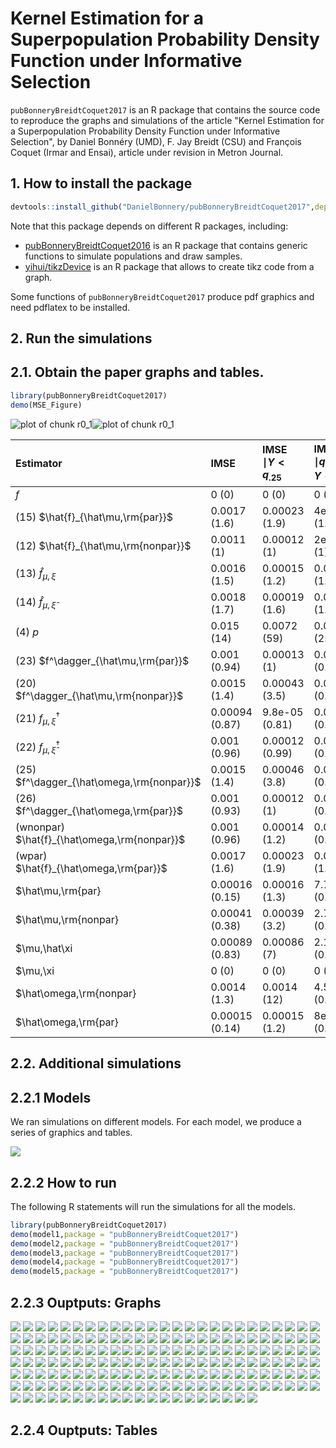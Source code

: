 # Kernel Estimation for a Superpopulation Probability Density Function under Informative Selection
`pubBonneryBreidtCoquet2017` is an R package that contains the source code to reproduce the graphs and simulations of the article
"Kernel Estimation for a Superpopulation Probability Density Function under Informative Selection", by 
Daniel Bonnéry (UMD),  F. Jay Breidt (CSU) and  François Coquet (Irmar and Ensai), article under revision in Metron Journal.

## 1. How to install the package

```r
devtools::install_github("DanielBonnery/pubBonneryBreidtCoquet2017",dependencies=TRUE)
```

Note that this package depends on different R packages, including:
* [pubBonneryBreidtCoquet2016](https://github.com/DanielBonnery/pubBonneryBreidtCoquet2016) is an R package that contains generic functions to simulate populations and draw samples.
* [yihui/tikzDevice](https://github.com/yihui/tikzDevice) is an R package that allows to create tikz code from a graph.

Some functions of `pubBonneryBreidtCoquet2017` produce pdf graphics and need pdflatex to be installed.

## 2. Run the simulations

## 2.1. Obtain the paper graphs and tables.



```r
library(pubBonneryBreidtCoquet2017)
demo(MSE_Figure)
```

![plot of chunk r0_1](figure/r0_1-1.png)![plot of chunk r0_1](figure/r0_1-2.png)

|Estimator                                    |IMSE           |IMSE $\mid Y<q_{.25}$ |IMSE $\mid q_{.25}<Y<q_{.5}$ |IMSE $\mid q_{.5}<Y<q_{.75}$ |IMSE $\mid q_{.75}<Y$ |
|:--------------------------------------------|:--------------|:---------------------|:----------------------------|:----------------------------|:---------------------|
|$f$                                          |0 (0)          |0 (0)                 |0 (0)                        |0 (0)                        |0 (0)                 |
|(15) $\hat{f}_{\hat\mu,\rm{par}}$            |0.0017 (1.6)   |0.00023 (1.9)         |4e-04 (1.9)                  |0.00014 (0.59)               |0.00098 (1.9)         |
|(12) $\hat{f}_{\hat\mu,\rm{nonpar}}$         |0.0011 (1)     |0.00012 (1)           |2e-04 (1)                    |0.00023 (1)                  |0.00052 (1)           |
|(13) $\hat{f}_{\mu,\xi}$                     |0.0016 (1.5)   |0.00015 (1.2)         |0.00027 (1.3)                |9.1e-05 (0.39)               |0.0011 (2.1)          |
|(14) $\hat{f}_{\mu,\hat\xi}$                 |0.0018 (1.7)   |0.00019 (1.6)         |0.00029 (1.4)                |9.7e-05 (0.42)               |0.0012 (2.3)          |
|(4) $p$                                      |0.015 (14)     |0.0072 (59)           |0.00052 (2.6)                |0.0033 (14)                  |0.0037 (7.1)          |
|(23) $f^\dagger_{\hat\mu,\rm{par}}$          |0.001 (0.94)   |0.00013 (1)           |0.00019 (0.91)               |0.00022 (0.95)               |0.00048 (0.93)        |
|(20) $f^\dagger_{\hat\mu,\rm{nonpar}}$       |0.0015 (1.4)   |0.00043 (3.5)         |0.00015 (0.73)               |0.00041 (1.8)                |0.00051 (0.99)        |
|(21) $f^\dagger_{\mu,\xi}$                   |0.00094 (0.87) |9.8e-05 (0.81)        |0.00018 (0.86)               |0.00021 (0.9)                |0.00045 (0.87)        |
|(22) $f^\dagger_{\mu,\hat\xi}$               |0.001 (0.96)   |0.00012 (0.99)        |0.00019 (0.94)               |0.00021 (0.91)               |0.00051 (0.98)        |
|(25) $f^\dagger_{\hat\omega,\rm{nonpar}}$    |0.0015 (1.4)   |0.00046 (3.8)         |0.00014 (0.69)               |4e-04 (1.7)                  |5e-04 (0.97)          |
|(26) $f^\dagger_{\hat\omega,\rm{par}}$       |0.001 (0.93)   |0.00012 (1)           |0.00018 (0.89)               |0.00022 (0.94)               |0.00048 (0.92)        |
|(wnonpar) $\hat{f}_{\hat\omega,\rm{nonpar}}$ |0.001 (0.96)   |0.00014 (1.2)         |0.00019 (0.94)               |0.00022 (0.97)               |0.00048 (0.92)        |
|(wpar) $\hat{f}_{\hat\omega,\rm{par}}$       |0.0017 (1.6)   |0.00023 (1.9)         |0.00039 (1.9)                |0.00013 (0.57)               |0.00097 (1.9)         |
|$\hat\mu,\rm{par}                            |0.00016 (0.15) |0.00016 (1.3)         |7.7e-07 (0.0038)             |3.3e-07 (0.0014)             |3.2e-07 (0.00061)     |
|$\hat\mu,\rm{nonpar}                         |0.00041 (0.38) |0.00039 (3.2)         |2.7e-06 (0.013)              |2.8e-06 (0.012)              |1e-05 (0.02)          |
|$\mu,\hat\xi                                 |0.00089 (0.83) |0.00086 (7)           |2.1e-05 (0.1)                |9.2e-06 (0.04)               |7.1e-06 (0.014)       |
|$\mu,\xi                                     |0 (0)          |0 (0)                 |0 (0)                        |0 (0)                        |0 (0)                 |
|$\hat\omega,\rm{nonpar}                      |0.0014 (1.3)   |0.0014 (12)           |4.5e-06 (0.022)              |8.1e-07 (0.0035)             |5.4e-06 (0.01)        |
|$\hat\omega,\rm{par}                         |0.00015 (0.14) |0.00015 (1.2)         |8e-07 (0.0039)               |3.3e-07 (0.0014)             |3.1e-07 (6e-04)       |

## 2.2. Additional simulations

## 2.2.1 Models 
We ran simulations on different models. For each model, we produce a series of graphics and tables.

![](model.png)


## 2.2.2 How to run
The following R statements  will run the simulations for all the models.


```r
library(pubBonneryBreidtCoquet2017)
demo(model1,package = "pubBonneryBreidtCoquet2017")
demo(model2,package = "pubBonneryBreidtCoquet2017")
demo(model3,package = "pubBonneryBreidtCoquet2017")
demo(model4,package = "pubBonneryBreidtCoquet2017")
demo(model5,package = "pubBonneryBreidtCoquet2017")
```


## 2.2.3 Ouptputs: Graphs


![]( figure/model1/model1_col-figure0.png )
![]( figure/model1/model1_col-figure10.png )
![]( figure/model1/model1_col-figure11.png )
![]( figure/model1/model1_col-figure12.png )
![]( figure/model1/model1_col-figure13.png )
![]( figure/model1/model1_col-figure14.png )
![]( figure/model1/model1_col-figure15.png )
![]( figure/model1/model1_col-figure16.png )
![]( figure/model1/model1_col-figure17.png )
![]( figure/model1/model1_col-figure18.png )
![]( figure/model1/model1_col-figure19.png )
![]( figure/model1/model1_col-figure1.png )
![]( figure/model1/model1_col-figure20.png )
![]( figure/model1/model1_col-figure21.png )
![]( figure/model1/model1_col-figure22.png )
![]( figure/model1/model1_col-figure23.png )
![]( figure/model1/model1_col-figure24.png )
![]( figure/model1/model1_col-figure25.png )
![]( figure/model1/model1_col-figure26.png )
![]( figure/model1/model1_col-figure27.png )
![]( figure/model1/model1_col-figure28.png )
![]( figure/model1/model1_col-figure29.png )
![]( figure/model1/model1_col-figure2.png )
![]( figure/model1/model1_col-figure30.png )
![]( figure/model1/model1_col-figure31.png )
![]( figure/model1/model1_col-figure32.png )
![]( figure/model1/model1_col-figure33.png )
![]( figure/model1/model1_col-figure3.png )
![]( figure/model1/model1_col-figure4.png )
![]( figure/model1/model1_col-figure5.png )
![]( figure/model1/model1_col-figure6.png )
![]( figure/model1/model1_col-figure7.png )
![]( figure/model1/model1_col-figure8.png )
![]( figure/model1/model1_col-figure9.png )
![]( figure/model2/model2_col-figure0.png )
![]( figure/model2/model2_col-figure10.png )
![]( figure/model2/model2_col-figure11.png )
![]( figure/model2/model2_col-figure12.png )
![]( figure/model2/model2_col-figure13.png )
![]( figure/model2/model2_col-figure14.png )
![]( figure/model2/model2_col-figure15.png )
![]( figure/model2/model2_col-figure16.png )
![]( figure/model2/model2_col-figure17.png )
![]( figure/model2/model2_col-figure18.png )
![]( figure/model2/model2_col-figure19.png )
![]( figure/model2/model2_col-figure1.png )
![]( figure/model2/model2_col-figure20.png )
![]( figure/model2/model2_col-figure21.png )
![]( figure/model2/model2_col-figure22.png )
![]( figure/model2/model2_col-figure23.png )
![]( figure/model2/model2_col-figure24.png )
![]( figure/model2/model2_col-figure25.png )
![]( figure/model2/model2_col-figure26.png )
![]( figure/model2/model2_col-figure27.png )
![]( figure/model2/model2_col-figure28.png )
![]( figure/model2/model2_col-figure29.png )
![]( figure/model2/model2_col-figure2.png )
![]( figure/model2/model2_col-figure30.png )
![]( figure/model2/model2_col-figure31.png )
![]( figure/model2/model2_col-figure32.png )
![]( figure/model2/model2_col-figure33.png )
![]( figure/model2/model2_col-figure3.png )
![]( figure/model2/model2_col-figure4.png )
![]( figure/model2/model2_col-figure5.png )
![]( figure/model2/model2_col-figure6.png )
![]( figure/model2/model2_col-figure7.png )
![]( figure/model2/model2_col-figure8.png )
![]( figure/model2/model2_col-figure9.png )
![]( figure/model3/model3_col-figure0.png )
![]( figure/model3/model3_col-figure10.png )
![]( figure/model3/model3_col-figure11.png )
![]( figure/model3/model3_col-figure12.png )
![]( figure/model3/model3_col-figure13.png )
![]( figure/model3/model3_col-figure14.png )
![]( figure/model3/model3_col-figure15.png )
![]( figure/model3/model3_col-figure16.png )
![]( figure/model3/model3_col-figure17.png )
![]( figure/model3/model3_col-figure18.png )
![]( figure/model3/model3_col-figure19.png )
![]( figure/model3/model3_col-figure1.png )
![]( figure/model3/model3_col-figure20.png )
![]( figure/model3/model3_col-figure21.png )
![]( figure/model3/model3_col-figure22.png )
![]( figure/model3/model3_col-figure23.png )
![]( figure/model3/model3_col-figure24.png )
![]( figure/model3/model3_col-figure25.png )
![]( figure/model3/model3_col-figure26.png )
![]( figure/model3/model3_col-figure27.png )
![]( figure/model3/model3_col-figure28.png )
![]( figure/model3/model3_col-figure29.png )
![]( figure/model3/model3_col-figure2.png )
![]( figure/model3/model3_col-figure30.png )
![]( figure/model3/model3_col-figure31.png )
![]( figure/model3/model3_col-figure32.png )
![]( figure/model3/model3_col-figure33.png )
![]( figure/model3/model3_col-figure3.png )
![]( figure/model3/model3_col-figure4.png )
![]( figure/model3/model3_col-figure5.png )
![]( figure/model3/model3_col-figure6.png )
![]( figure/model3/model3_col-figure7.png )
![]( figure/model3/model3_col-figure8.png )
![]( figure/model3/model3_col-figure9.png )
![]( figure/model4/model4_col-figure0.png )
![]( figure/model4/model4_col-figure10.png )
![]( figure/model4/model4_col-figure11.png )
![]( figure/model4/model4_col-figure12.png )
![]( figure/model4/model4_col-figure13.png )
![]( figure/model4/model4_col-figure14.png )
![]( figure/model4/model4_col-figure15.png )
![]( figure/model4/model4_col-figure16.png )
![]( figure/model4/model4_col-figure17.png )
![]( figure/model4/model4_col-figure18.png )
![]( figure/model4/model4_col-figure19.png )
![]( figure/model4/model4_col-figure1.png )
![]( figure/model4/model4_col-figure20.png )
![]( figure/model4/model4_col-figure21.png )
![]( figure/model4/model4_col-figure22.png )
![]( figure/model4/model4_col-figure23.png )
![]( figure/model4/model4_col-figure24.png )
![]( figure/model4/model4_col-figure25.png )
![]( figure/model4/model4_col-figure26.png )
![]( figure/model4/model4_col-figure27.png )
![]( figure/model4/model4_col-figure28.png )
![]( figure/model4/model4_col-figure29.png )
![]( figure/model4/model4_col-figure2.png )
![]( figure/model4/model4_col-figure30.png )
![]( figure/model4/model4_col-figure31.png )
![]( figure/model4/model4_col-figure32.png )
![]( figure/model4/model4_col-figure33.png )
![]( figure/model4/model4_col-figure3.png )
![]( figure/model4/model4_col-figure4.png )
![]( figure/model4/model4_col-figure5.png )
![]( figure/model4/model4_col-figure6.png )
![]( figure/model4/model4_col-figure7.png )
![]( figure/model4/model4_col-figure8.png )
![]( figure/model4/model4_col-figure9.png )
![]( figure/model5/model5_col-figure0.png )
![]( figure/model5/model5_col-figure10.png )
![]( figure/model5/model5_col-figure11.png )
![]( figure/model5/model5_col-figure12.png )
![]( figure/model5/model5_col-figure13.png )
![]( figure/model5/model5_col-figure14.png )
![]( figure/model5/model5_col-figure15.png )
![]( figure/model5/model5_col-figure16.png )
![]( figure/model5/model5_col-figure17.png )
![]( figure/model5/model5_col-figure18.png )
![]( figure/model5/model5_col-figure19.png )
![]( figure/model5/model5_col-figure1.png )
![]( figure/model5/model5_col-figure20.png )
![]( figure/model5/model5_col-figure21.png )
![]( figure/model5/model5_col-figure22.png )
![]( figure/model5/model5_col-figure23.png )
![]( figure/model5/model5_col-figure24.png )
![]( figure/model5/model5_col-figure25.png )
![]( figure/model5/model5_col-figure26.png )
![]( figure/model5/model5_col-figure27.png )
![]( figure/model5/model5_col-figure28.png )
![]( figure/model5/model5_col-figure29.png )
![]( figure/model5/model5_col-figure2.png )
![]( figure/model5/model5_col-figure30.png )
![]( figure/model5/model5_col-figure31.png )
![]( figure/model5/model5_col-figure32.png )
![]( figure/model5/model5_col-figure33.png )
![]( figure/model5/model5_col-figure3.png )
![]( figure/model5/model5_col-figure4.png )
![]( figure/model5/model5_col-figure5.png )
![]( figure/model5/model5_col-figure6.png )
![]( figure/model5/model5_col-figure7.png )
![]( figure/model5/model5_col-figure8.png )
![]( figure/model5/model5_col-figure9.png )
## 2.2.4 Ouptputs: Tables


